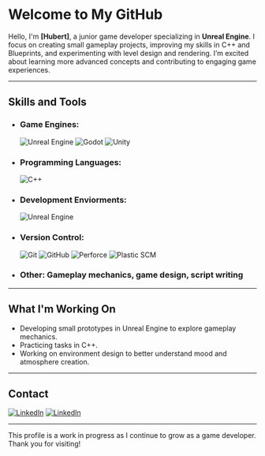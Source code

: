 # Welcome to My GitHub

Hello, I'm **[Hubert]**, a junior game developer specializing in **Unreal Engine**. I focus on creating small gameplay projects, improving my skills in C++ and Blueprints, and experimenting with level design and rendering. I’m excited about learning more advanced concepts and contributing to engaging game experiences.

---

## Skills and Tools
- ### Game Engines:
  
  ![Unreal Engine](https://skillicons.dev/icons?i=unreal) ![Godot](https://skillicons.dev/icons?i=godot) ![Unity](https://skillicons.dev/icons?i=unity)

- ### Programming Languages:

  ![C++](https://skillicons.dev/icons?i=cpp,cs)
  
- ### Development Enviorments:

  ![Unreal Engine](https://skillicons.dev/icons?i=rider,visualstudio,vscode)
  
- ### Version Control:
  
  ![Git](https://img.shields.io/badge/Git-F05032?style=for-the-badge&logo=git&logoColor=white) ![GitHub](https://img.shields.io/badge/GitHub-181717?style=for-the-badge&logo=github&logoColor=white) ![Perforce](https://img.shields.io/badge/Perforce-404545?style=for-the-badge&logo=perforce&logoColor=white) ![Plastic SCM](https://img.shields.io/badge/Plastic%20SCM-5C4EE5?style=for-the-badge&logo=apachesubversion&logoColor=white)
  
- ### Other: Gameplay mechanics, game design, script writing

---

## What I'm Working On
- Developing small prototypes in Unreal Engine to explore gameplay mechanics.  
- Practicing tasks in C++.  
- Working on environment design to better understand mood and atmosphere creation.

---

## Contact  
[![LinkedIn](https://skillicons.dev/icons?i=linkedin)](https://linkedin.com/in/hubert-staniszewski-303829301)
[![LinkedIn](https://skillicons.dev/icons?i=gmail)](mailto:staniszewskihubert31@gmail.com)

---

This profile is a work in progress as I continue to grow as a game developer. Thank you for visiting!
  

<!--
**F0X1M/F0X1M** is a ✨ _special_ ✨ repository because its `README.md` (this file) appears on your GitHub profile.

Here are some ideas to get you started:

- 🔭 I’m currently working on ...
- 🌱 I’m currently learning ...
- 👯 I’m looking to collaborate on ...
- 🤔 I’m looking for help with ...
- 💬 Ask me about ...
- 📫 How to reach me: ...
- 😄 Pronouns: ...
- ⚡ Fun fact: ...
-->

